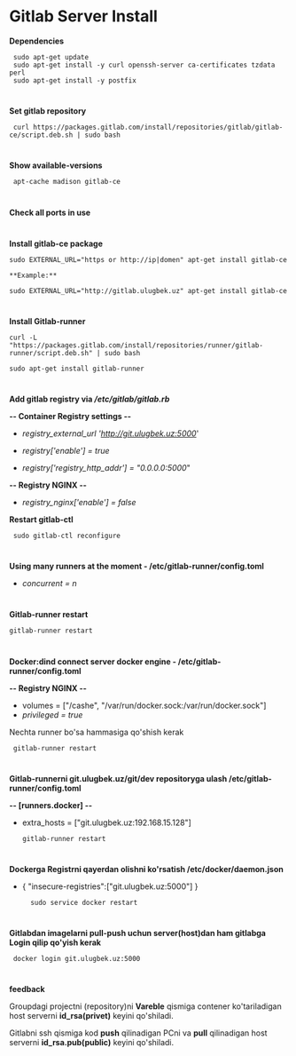 # **Gitlab Server Install**

**Dependencies**

     sudo apt-get update
     sudo apt-get install -y curl openssh-server ca-certificates tzdata perl
     sudo apt-get install -y postfix
#
**Set gitlab repository**

     curl https://packages.gitlab.com/install/repositories/gitlab/gitlab-ce/script.deb.sh | sudo bash
#
**Show available-versions**

     apt-cache madison gitlab-ce 

#
**Check all ports in use**
#
**Install gitlab-ce package**

    sudo EXTERNAL_URL="https or http://ip|domen" apt-get install gitlab-ce
 
    **Example:** 
    
    sudo EXTERNAL_URL="http://gitlab.ulugbek.uz" apt-get install gitlab-ce
#
**Install Gitlab-runner**

    curl -L "https://packages.gitlab.com/install/repositories/runner/gitlab-runner/script.deb.sh" | sudo bash

    sudo apt-get install gitlab-runner
#
**Add gitlab registry via _/etc/gitlab/gitlab.rb_**

**-- Container Registry settings --**

-   _registry_external_url 'http://git.ulugbek.uz:5000_'

-  _registry['enable'] = true_

- _registry['registry_http_addr'] = "0.0.0.0:5000_"

**-- Registry NGINX --**

- _registry_nginx['enable'] = false_

**Restart gitlab-ctl**

     sudo gitlab-ctl reconfigure
#
**Using many runners at the moment - /etc/gitlab-runner/config.toml**

  -  _concurrent = n_
#
**Gitlab-runner restart**

    gitlab-runner restart
#
**Docker:dind connect server docker engine - /etc/gitlab-runner/config.toml**

**-- Registry NGINX --**
  - volumes = ["/cashe", "/var/run/docker.sock:/var/run/docker.sock"]
  -  _privileged = true_

Nechta runner bo'sa hammasiga qo'shish kerak

     gitlab-runner restart

#
**Gitlab-runnerni  git.ulugbek.uz/git/dev repositoryga ulash  /etc/gitlab-runner/config.toml** 

**-- [runners.docker] --**
 
  - extra_hosts = ["git.ulugbek.uz:192.168.15.128"]
    

        gitlab-runner restart
#
**Dockerga Registrni qayerdan olishni ko'rsatish /etc/docker/daemon.json**
 
  - { "insecure-registries":["git.ulugbek.uz:5000"] }


          sudo service docker restart
#
**Gitlabdan imagelarni pull-push uchun server(host)dan ham gitlabga Login qilip qo'yish kerak**

     docker login git.ulugbek.uz:5000

#
**feedback**

Groupdagi projectni (repository)ni **Vareble** qismiga contener ko'tariladigan host serverni **id_rsa(privet)** keyini qo'shiladi.

Gitlabni ssh qismiga kod **push** qilinadigan PCni va **pull** qilinadigan host serverni **id_rsa.pub(public)** keyini qo'shiladi.
